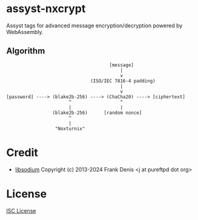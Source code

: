 # assyst-nxcrypt

Assyst tags for advanced message encryption/decryption powered by WebAssembly.

## Algorithm

```
                                      [message]
                                          |
                                          v
                               (ISO/IEC 7816-4 padding)
                                          |
                                          v
[password] ----> (blake2b-256) ----> (ChaCha20) ----> [ciphertext]
                       ^                  ^
                       |                  |
                 (blake2b-256)      [random nonce]
                       ^
                       |
                  "Noxturnix"
```

# Credit

- [libsodium](https://libsodium.org) Copyright (c) 2013-2024 Frank Denis \<j at pureftpd dot org\>

# License

[ISC License](./LICENSE)
